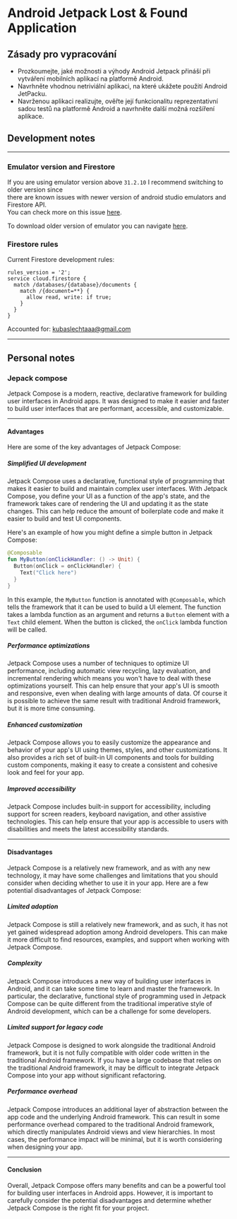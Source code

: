 # Android Jetpack Lost & Found Application

## Zásady pro vypracování

- Prozkoumejte, jaké možnosti a výhody Android Jetpack přináší při vytváření mobilních aplikací na platformě Android.
- Navrhněte vhodnou netriviální aplikaci, na které ukážete použití Android JetPacku.
- Navrženou aplikaci realizujte, ověřte její funkcionalitu reprezentativní sadou testů na platformě Android a navrhněte další možná rozšíření aplikace.

## Development notes

---

### Emulator version and Firestore

If you are using emulator version above `31.2.10` I recommend switching to older version since  
there are known issues with newer version of android studio emulators and Firestore API.  
You can check more on this issue [here](https://stackoverflow.com/questions/73370728/firebase-doesnt-work-on-android-studio-emulator/73584389#73584389).

To download older version of emulator you can navigate [here](https://developer.android.com/studio/emulator_archive).

### Firestore rules

Current Firestore development rules:

```
rules_version = '2';
service cloud.firestore {
  match /databases/{database}/documents {
    match /{document=**} {
      allow read, write: if true;
    }
  }
}
```

Accounted for: kubaslechtaaa@gmail.com

---

## Personal notes

### Jepack compose

Jetpack Compose is a modern, reactive, declarative framework for building user interfaces in Android apps. It was designed to make it easier and faster to build user interfaces that are performant, accessible, and customizable.

---

#### Advantages

Here are some of the key advantages of Jetpack Compose:

##### Simplified UI development

Jetpack Compose uses a declarative, functional style of programming that makes it easier to build and maintain complex user interfaces. With Jetpack Compose, you define your UI as a function of the app's state, and the framework takes care of rendering the UI and updating it as the state changes. This can help reduce the amount of boilerplate code and make it easier to build and test UI components.

Here's an example of how you might define a simple button in Jetpack Compose:

``` Kotlin
@Composable
fun MyButton(onClickHandler: () -> Unit) {
  Button(onClick = onClickHandler) {
    Text("Click here")
  }
}

```

In this example, the `MyButton` function is annotated with `@Composable`, which tells the framework that it can be used to build a UI element. The function takes a lambda function as an argument and returns a `Button` element with a `Text` child element. When the button is clicked, the `onClick` lambda function will be called.


##### Performance optimizations

Jetpack Compose uses a number of techniques to optimize UI performance, including automatic view recycling, lazy evaluation, and incremental rendering which means you won't have to deal with these optimizations yourself. This can help ensure that your app's UI is smooth and responsive, even when dealing with large amounts of data. Of course it is possible to achieve the same result with traditional Android framework, but it is more time consuming.


##### Enhanced customization

Jetpack Compose allows you to easily customize the appearance and behavior of your app's UI using themes, styles, and other customizations. It also provides a rich set of built-in UI components and tools for building custom components, making it easy to create a consistent and cohesive look and feel for your app.


##### Improved accessibility

Jetpack Compose includes built-in support for accessibility, including support for screen readers, keyboard navigation, and other assistive technologies. This can help ensure that your app is accessible to users with disabilities and meets the latest accessibility standards.

---

#### Disadvantages

Jetpack Compose is a relatively new framework, and as with any new technology, it may have some challenges and limitations that you should consider when deciding whether to use it in your app. Here are a few potential disadvantages of Jetpack Compose:


##### Limited adoption

Jetpack Compose is still a relatively new framework, and as such, it has not yet gained widespread adoption among Android developers. This can make it more difficult to find resources, examples, and support when working with Jetpack Compose.


##### Complexity

Jetpack Compose introduces a new way of building user interfaces in Android, and it can take some time to learn and master the framework. In particular, the declarative, functional style of programming used in Jetpack Compose can be quite different from the traditional imperative style of Android development, which can be a challenge for some developers.


##### Limited support for legacy code

Jetpack Compose is designed to work alongside the traditional Android framework, but it is not fully compatible with older code written in the traditional Android framework. If you have a large codebase that relies on the traditional Android framework, it may be difficult to integrate Jetpack Compose into your app without significant refactoring.


##### Performance overhead

Jetpack Compose introduces an additional layer of abstraction between the app code and the underlying Android framework. This can result in some performance overhead compared to the traditional Android framework, which directly manipulates Android views and view hierarchies. In most cases, the performance impact will be minimal, but it is worth considering when designing your app.

---

#### Conclusion

Overall, Jetpack Compose offers many benefits and can be a powerful tool for building user interfaces in Android apps. However, it is important to carefully consider the potential disadvantages and determine whether Jetpack Compose is the right fit for your project.


